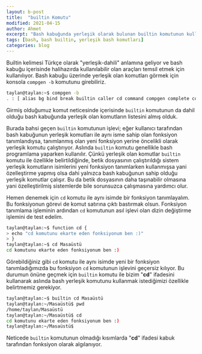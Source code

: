 ```yaml
---
layout: b-post
title:  "builtin Komutu"
modified: 2021-04-15
author: Ahmet
excerpt: "Bash kabuğunda yerleşik olarak bulunan builtin komutunun kullanım açıklamasıdır."
tags: [bash, bash builtin, yerleşik bash komutları]
categories: blog 
---
```


Builtin kelimesi Türkçe olarak "yerleşik-dahili" anlamına geliyor ve bash kabuğu içerisinde halihazırda kullanılabilir olan araçları temsil etmek için kullanılıyor. Bash kabuğu üzerinde yerleşik olan komutları görmek için konsola `compgen -b` komutunu girebiliriz. 

```bash
taylan@taylan:~$ compgen -b
. : [ alias bg bind break builtin caller cd command compgen complete compopt continue declare dirs disown echo enable eval exec exit export false fc fg getopts hash help history jobs kill let local logout mapfile popd printf pushd pwd read readarray readonly return set shift shopt source suspend test times trap true type typeset ulimit umask unalias unset wait
```

Girmiş olduğumuz komut neticesinde içerisinde `builtin` komutunun da dahil olduğu bash kabuğunda yerleşik olan komutların listesini almış olduk.

Burada bahsi geçen `builtin` komutunun işlevi; eğer kullanıcı tarafından bash kabuğunun yerleşik komutları ile aynı isme sahip olan fonksiyon tanımlandıysa, tanımlanmış olan yeni fonksiyon yerine öncelikli olarak yerleşik komutu çalıştırıyor. Aslında `builtin` komutu genellikle bash programlama yaparken kullanılır. Çünkü yerleşik olan komutlar `builtin` komutu ile özellikle belirtildiğinde, betik dosyasının çalıştırıldığı sistem yerleşik komutların isimlerini yeni fonksiyon tanımlarken kullanmışsa yani özelleştirme yapmış olsa dahi yalnızca bash kabuğunun sahip olduğu yerleşik komutlar çalışır. Bu da betik dosyasının daha taşınabilir olmasına yani özelleştirilmiş sistemlerde bile sorunsuzca çalışmasına yardımcı olur.

Hemen denemek için `cd` komutu ile aynı isimde bir fonksiyon tanımlayalım. Bu fonksiyonun görevi de komut satırına çıktı bastırmak olsun. Fonksiyon tanımlama işleminin ardından `cd` komutunun asıl işlevi olan dizin değiştirme işlemini de test edelim. 

```bash
taylan@taylan:~$ function cd {
> echo "cd komutunu ekarte eden fonksiyonum ben :)"
> }
taylan@taylan:~$ cd Masaüstü
cd komutunu ekarte eden fonksiyonum ben :)
```

Görebildiğiniz gibi `cd` komutu ile aynı isimde yeni bir fonksiyon tanımladığımızda bu fonksiyon `cd` komutunun işlevini geçersiz kılıyor. Bu durumun önüne geçmek için `builtin` komutu ile bizim "**cd**" ifadesini kullanarak aslında bash yerleşik komutunu kullanmak istediğimizi özellikle belirtmemiz gerekiyor.

```bash
taylan@taylan:~$ builtin cd Masaüstü
taylan@taylan:~/Masaüstü$ pwd
/home/taylan/Masaüstü
taylan@taylan:~/Masaüstü$ cd 
cd komutunu ekarte eden fonksiyonum ben :)
taylan@taylan:~/Masaüstü$
```

Neticede `builtin` komutunun olmadığı kısımlarda "**cd**" ifadesi kabuk tarafından fonksiyon olarak algılanıyor.